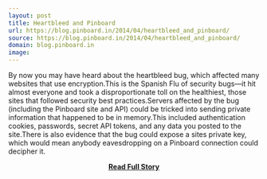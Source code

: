 ```yaml
---
layout: post
title: Heartbleed and Pinboard
url: https://blog.pinboard.in/2014/04/heartbleed_and_pinboard/
source: https://blog.pinboard.in/2014/04/heartbleed_and_pinboard/
domain: blog.pinboard.in
image: 
---
```


<p>By now you may have heard about the heartbleed bug, which affected many websites that use encryption.This is the Spanish Flu of security bugs—it hit almost everyone and took a disproportionate toll on the healthiest, those sites that followed security best practices.Servers affected by the bug (including the Pinboard site and API) could be tricked into sending private information that happened to be in memory.This included authentication cookies, passwords, secret API tokens, and any data you posted to the site.There is also evidence that the bug could expose a sites private key, which would mean anybody eavesdropping on a Pinboard connection could decipher it.</p>
<center><p><a href="https://blog.pinboard.in/2014/04/heartbleed_and_pinboard/" style='padding:25px; font-sze:18px; font-weight: bold;'>Read Full Story</a></p></center>
